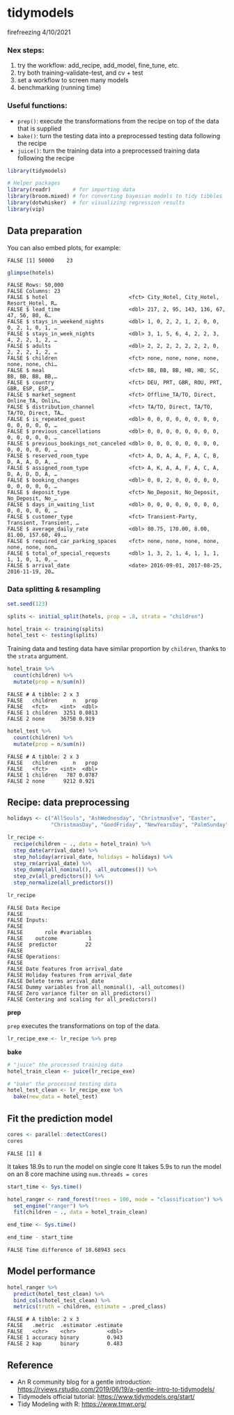 tidymodels
================
firefreezing
4/10/2021

### Nex steps:

1.  try the workflow: add\_recipe, add\_model, fine\_tune, etc.
2.  try both training-validate-test, and cv + test
3.  set a workflow to screen many models
4.  benchmarking (running time)

### Useful functions:

  - `prep()`: execute the transformations from the recipe on top of the
    data that is supplied
  - `bake()`: turn the testing data into a preprocessed testing data
    following the recipe
  - `juice()`: turn the training data into a preprocessed training data
    following the recipe

<!-- end list -->

``` r
library(tidymodels)

# Helper packages
library(readr)       # for importing data
library(broom.mixed) # for converting bayesian models to tidy tibbles
library(dotwhisker)  # for visualizing regression results
library(vip)
```

## Data preparation

You can also embed plots, for example:

    FALSE [1] 50000    23

``` r
glimpse(hotels)
```

    FALSE Rows: 50,000
    FALSE Columns: 23
    FALSE $ hotel                          <fct> City_Hotel, City_Hotel, Resort_Hotel, R…
    FALSE $ lead_time                      <dbl> 217, 2, 95, 143, 136, 67, 47, 56, 80, 6…
    FALSE $ stays_in_weekend_nights        <dbl> 1, 0, 2, 2, 1, 2, 0, 0, 0, 2, 1, 0, 1, …
    FALSE $ stays_in_week_nights           <dbl> 3, 1, 5, 6, 4, 2, 2, 3, 4, 2, 2, 1, 2, …
    FALSE $ adults                         <dbl> 2, 2, 2, 2, 2, 2, 2, 0, 2, 2, 2, 1, 2, …
    FALSE $ children                       <fct> none, none, none, none, none, none, chi…
    FALSE $ meal                           <fct> BB, BB, BB, HB, HB, SC, BB, BB, BB, BB,…
    FALSE $ country                        <fct> DEU, PRT, GBR, ROU, PRT, GBR, ESP, ESP,…
    FALSE $ market_segment                 <fct> Offline_TA/TO, Direct, Online_TA, Onlin…
    FALSE $ distribution_channel           <fct> TA/TO, Direct, TA/TO, TA/TO, Direct, TA…
    FALSE $ is_repeated_guest              <dbl> 0, 0, 0, 0, 0, 0, 0, 0, 0, 0, 0, 0, 0, …
    FALSE $ previous_cancellations         <dbl> 0, 0, 0, 0, 0, 0, 0, 0, 0, 0, 0, 0, 0, …
    FALSE $ previous_bookings_not_canceled <dbl> 0, 0, 0, 0, 0, 0, 0, 0, 0, 0, 0, 0, 0, …
    FALSE $ reserved_room_type             <fct> A, D, A, A, F, A, C, B, D, A, A, D, A, …
    FALSE $ assigned_room_type             <fct> A, K, A, A, F, A, C, A, D, A, D, D, A, …
    FALSE $ booking_changes                <dbl> 0, 0, 2, 0, 0, 0, 0, 0, 0, 0, 0, 0, 0, …
    FALSE $ deposit_type                   <fct> No_Deposit, No_Deposit, No_Deposit, No_…
    FALSE $ days_in_waiting_list           <dbl> 0, 0, 0, 0, 0, 0, 0, 0, 0, 0, 0, 0, 0, …
    FALSE $ customer_type                  <fct> Transient-Party, Transient, Transient, …
    FALSE $ average_daily_rate             <dbl> 80.75, 170.00, 8.00, 81.00, 157.60, 49.…
    FALSE $ required_car_parking_spaces    <fct> none, none, none, none, none, none, non…
    FALSE $ total_of_special_requests      <dbl> 1, 3, 2, 1, 4, 1, 1, 1, 1, 1, 0, 1, 0, …
    FALSE $ arrival_date                   <date> 2016-09-01, 2017-08-25, 2016-11-19, 20…

### Data splitting & resampling

``` r
set.seed(123)

splits <- initial_split(hotels, prop = .8, strata = "children")

hotel_train <- training(splits)
hotel_test <- testing(splits)
```

Training data and testing data have similar proportion by `children`,
thanks to the `strata` argument.

``` r
hotel_train %>%
  count(children) %>%
  mutate(prop = n/sum(n))
```

    FALSE # A tibble: 2 x 3
    FALSE   children     n   prop
    FALSE   <fct>    <int>  <dbl>
    FALSE 1 children  3251 0.0813
    FALSE 2 none     36750 0.919

``` r
hotel_test %>%
  count(children) %>%
  mutate(prop = n/sum(n))
```

    FALSE # A tibble: 2 x 3
    FALSE   children     n   prop
    FALSE   <fct>    <int>  <dbl>
    FALSE 1 children   787 0.0787
    FALSE 2 none      9212 0.921

## Recipe: data preprocessing

``` r
holidays <- c("AllSouls", "AshWednesday", "ChristmasEve", "Easter", 
              "ChristmasDay", "GoodFriday", "NewYearsDay", "PalmSunday")

lr_recipe <- 
  recipe(children ~ ., data = hotel_train) %>% 
  step_date(arrival_date) %>% 
  step_holiday(arrival_date, holidays = holidays) %>% 
  step_rm(arrival_date) %>% 
  step_dummy(all_nominal(), -all_outcomes()) %>% 
  step_zv(all_predictors()) %>% 
  step_normalize(all_predictors())

lr_recipe
```

    FALSE Data Recipe
    FALSE 
    FALSE Inputs:
    FALSE 
    FALSE       role #variables
    FALSE    outcome          1
    FALSE  predictor         22
    FALSE 
    FALSE Operations:
    FALSE 
    FALSE Date features from arrival_date
    FALSE Holiday features from arrival_date
    FALSE Delete terms arrival_date
    FALSE Dummy variables from all_nominal(), -all_outcomes()
    FALSE Zero variance filter on all_predictors()
    FALSE Centering and scaling for all_predictors()

**prep**

`prep` executes the transformations on top of the data.

``` r
lr_recipe_exe <- lr_recipe %>% prep
```

**bake**

``` r
# "juice" the processed training data
hotel_train_clean <- juice(lr_recipe_exe)

# "bake" the processed testing data
hotel_test_clean <- lr_recipe_exe %>%
  bake(new_data = hotel_test)
```

## Fit the prediction model

``` r
cores <- parallel::detectCores()
cores
```

    FALSE [1] 8

It takes 18.9s to run the model on single core It takes 5.9s to run the
model on an 8 core machine using `num.threads = cores`

``` r
start_time <- Sys.time()

hotel_ranger <- rand_forest(trees = 100, mode = "classification") %>%
  set_engine("ranger") %>%
  fit(children ~ ., data = hotel_train_clean)

end_time <- Sys.time()

end_time - start_time
```

    FALSE Time difference of 18.68943 secs

## Model performance

``` r
hotel_ranger %>%
  predict(hotel_test_clean) %>%
  bind_cols(hotel_test_clean) %>%
  metrics(truth = children, estimate = .pred_class)
```

    FALSE # A tibble: 2 x 3
    FALSE   .metric  .estimator .estimate
    FALSE   <chr>    <chr>          <dbl>
    FALSE 1 accuracy binary         0.943
    FALSE 2 kap      binary         0.483

## Reference

  - An R community blog for a gentle introduction:
    <https://rviews.rstudio.com/2019/06/19/a-gentle-intro-to-tidymodels/>
  - Tidymodels official tutorial: <https://www.tidymodels.org/start/>
  - Tidy Modeling with R: <https://www.tmwr.org/>
